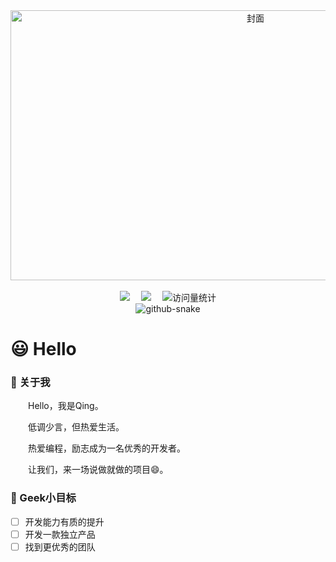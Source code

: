
<div align="center">
  <picture>
    <img src="https://cdn.jsdelivr.net/gh/QingYiXiaoYao/QingYiXiaoYao/assets/images/rd-bg.jpg" height="432" width="768" alt="封面" />
  </picture>

  <div>&nbsp;</div>

  <!-- 个人信息 -->
  <div>
    <a href="https://www.laughtale.club/"><img src="https://img.shields.io/badge/Blog-博客-blue" /></a>&emsp;
    <a href="https://laughtale.club"><img src="https://img.shields.io/badge/Website-网站-blue" /></a>&emsp;
    <!-- 访问量统计徽标 -->
    <img src="https://komarev.com/ghpvc/?username=QingYiXiaoYao&label=View&color=41c463" alt="访问量统计" />
  </div>
    <!-- 贪吃蛇贡献图 -->
  <picture>
    <source media="(prefers-color-scheme: dark)" srcset="https://cdn.jsdelivr.net/gh/QingYiXiaoYao/QingYiXiaoYao/profile-snake-contrib/github-contribution-grid-snake-dark.svg" />
    <source media="(prefers-color-scheme: light)" srcset="https://cdn.jsdelivr.net/gh/QingYiXiaoYao/QingYiXiaoYao/profile-snake-contrib/github-contribution-grid-snake.svg" />
    <img alt="github-snake" src="https://cdn.jsdelivr.net/gh/QingYiXiaoYao/QingYiXiaoYao/profile-snake-contrib/github-contribution-grid-snake-dark.svg" />
  </picture>
</div>

# 😃 Hello

### 👊 关于我

<p>&emsp;&emsp;Hello，我是Qing。</p>
<p>&emsp;&emsp;低调少言，但热爱生活。</p>
<p>&emsp;&emsp;热爱编程，励志成为一名优秀的开发者。</p>
<p>&emsp;&emsp;让我们，来一场说做就做的项目😄。</p>

<!-- ### 🌟 最近关心

<p>&emsp;&emsp;探索 AI 的世界，程序员还能干什么。</p>
<p>&emsp;&emsp;探索去中心化的世界，积极拥抱新事物。</p> -->

### 👀 Geek小目标
  - [ ] 开发能力有质的提升
  - [ ] 开发一款独立产品
  - [ ] 找到更优秀的团队
